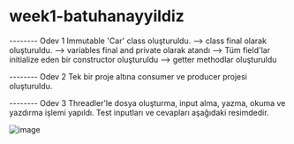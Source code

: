 # week1-batuhanayyildiz
-------- Odev 1
Immutable 'Car' class oluşturuldu. 
--> class final olarak oluşturuldu.
--> variables final and private olarak atandı
--> Tüm field'lar initialize eden bir constructor oluşturuldu
--> getter methodlar oluşturuldu

-------- Odev 2
Tek bir proje altına consumer ve producer projesi oluşturuldu.


-------- Odev 3
Threadler'le dosya oluşturma, input alma, yazma, okuma ve yazdırma işlemi yapıldı. Test inputları ve cevapları aşağıdaki resimdedir.

![image](https://user-images.githubusercontent.com/84630121/175739893-0ebe1dc7-83f9-493a-8ead-9d597e2b4f53.png)

